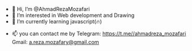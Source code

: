 - 👋 Hi, I’m @AhmadRezaMozafari
- 👀 I’m interested in Web development and Drawing
- 🌱 I’m currently learning javascript(:fire:)
<!--- - 💞️ I’m looking to collaborate on ... 
--->
- 📫 you can contact me by Telegram: https://t.me//ahmadreza_mozafari <br>
      Gmail: a.reza.mozafary@gmail.com 

<!---
AhmadRezaMozafari/AhmadRezaMozafari is a ✨ special ✨ repository because its `README.md` (this file) appears on your GitHub profile.
You can click the Preview link to take a look at your changes.
--->
